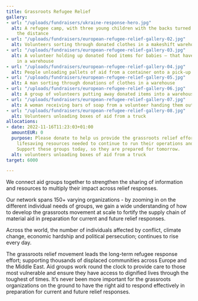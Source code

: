 ```yaml
---
title: Grassroots Refugee Relief
gallery:
- url: "/uploads/fundraisers/ukraine-response-hero.jpg"
  alt: A refugee camp, with three young children with the backs turned walking in
    the distance
- url: "/uploads/fundraisers/european-refugee-relief-gallery-02.jpg"
  alt: Volunteers sorting through donated clothes in a makeshift warehouse
- url: "/uploads/fundraisers/european-refugee-relief-gallery-03.jpg"
  alt: A volunteer holding up donated food items for babies – that have been delivered,
    in a warehouse
- url: "/uploads/fundraisers/european-refugee-relief-gallery-04.jpg"
  alt: People unloading pallets of aid from a container onto a pick-up truck
- url: "/uploads/fundraisers/european-refugee-relief-gallery-05.jpg"
  alt: A man sorting through donations of clothes in a warehouse
- url: "/uploads/fundraisers/european-refugee-relief-gallery-06.jpg"
  alt: A group of volunteers putting away donated items into a warehouse space
- url: "/uploads/fundraisers/european-refugee-relief-gallery-07.jpg"
  alt: A woman receiving bars of soap from a volunteer handing them out
- url: "/uploads/fundraisers/european-refugee-relief-gallery-08.jpg"
  alt: Volunteers unloading boxes of aid from a truck
allocations:
- date: 2022-11-16T11:23:03+01:00
  amountEUR: 0
  purpose: Please donate to help us provide the grassroots relief effort with the
    lifesaving resources needed to continue to run their operations and services.
    Support these groups today, so they are prepared for tomorrow.
  alt: volunteers unloading boxes of aid from a truck
target: 6000

---
```

We connect aid groups together to strengthen the sharing of information and resources to multiply their impact across relief responses.

Our network spans 150+ varying organizations - by zooming in on the different individual needs of groups, we gain a wide understanding of how to develop the grassroots movement at scale to fortify the supply chain of material aid in preparation for current and future relief responses.

Across the world, the number of individuals affected by conflict, climate change, economic hardship and political persecution; continues to rise every day.

The grassroots relief movement leads the long-term refugee response effort; supporting thousands of displaced communities across Europe and the Middle East. Aid groups work round the clock to provide care to those most vulnerable and ensure they have access to dignified lives through the toughest of times. It’s never been more important for the grassroots organizations on the ground to have the right aid to respond effectively in preparation for current and future relief responses.